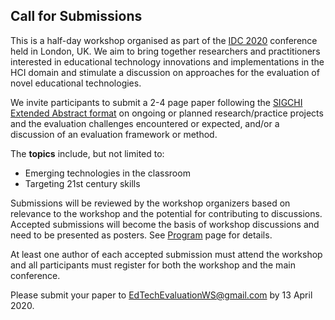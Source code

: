## Call for Submissions

This is a half-day workshop organised as part of the [IDC 2020](https://idc.acm.org/2020/) conference held in London, UK. We aim to bring together researchers and practitioners interested in educational technology innovations and implementations in the HCI domain and stimulate a discussion on approaches for the evaluation of novel educational technologies. 

We invite participants to submit a 2-4 page paper following the [SIGCHI Extended Abstract format](https://idc.acm.org/2020/chi-proceedings-format/) on ongoing or planned research/practice projects and the evaluation challenges encountered or expected, and/or a discussion of an evaluation framework or method.

The **topics** include, but not limited to: 

-	Emerging technologies in the classroom
-	Targeting 21st century skills

Submissions will be reviewed by the workshop organizers based on relevance to the workshop and the potential for contributing to discussions. Accepted submissions will become the basis of workshop discussions and need to be presented as posters. See [Program](https://sabaci.github.io/EdTechEvalWS/program.html) page for details.

At least one author of each accepted submission must attend the workshop and all participants must register for both the workshop and the main conference.

Please submit your paper to [EdTechEvaluationWS@gmail.com](mailto:edtechevaluationws@gmail.com) by 13 April 2020.
